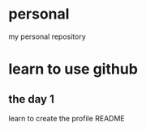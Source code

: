 # personal
my personal repository

# learn to use github

## the day 1
learn to create the profile README
